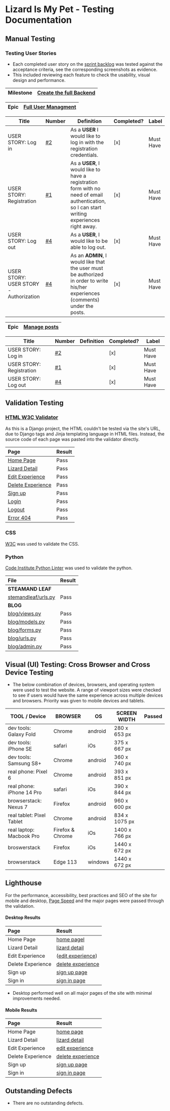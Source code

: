 # Lizard Is My Pet - Testing Documentation

## Manual Testing

### Testing User Stories

- Each completed user story on the [sprint backlog](https://github.com/users/zhannamatuzak/projects/1) was tested against the acceptance criteria, see the corresponding screenshots as evidence.
- This included reviewing each feature to check the usability, visual design and performance.


| Milestone | [Create the full Backend](https://github.com/zhannamatuzak/lizard-my-pet/milestone/1) |
------------|---------------------------------------------------------------------------------------|

| Epic    | [Full User Managment](https://github.com/zhannamatuzak/lizard-my-pet/issues/3)  |
----------|--------------------------------------------------------------------------------|

| Title | Number | Definition | Completed? | Label |
|-------|--------|------------|------------|-------|
| USER STORY: Log in | [#2](https://github.com/zhannamatuzak/lizard-my-pet/issues/2) | As a **USER** I would like to log in with the registration credentials. | [x] | Must Have |
| USER STORY: Registration  | [#1](https://github.com/zhannamatuzak/lizard-my-pet/issues/1) | As a **USER**, I would like to have a registration form with no need of email authentication, so I can start writing experiences right away. | [x] | Must Have |
| USER STORY: Log out | [#4](https://github.com/zhannamatuzak/lizard-my-pet/issues/4) | As a **USER**, I would like to be able to log out. | [x] | Must Have |
| USER STORY: USER STORY - Authorization | [#4](4) | As an **ADMIN**, I would like that the user must be authorized in order to write his/her experiences (comments) under the posts. | [x] | Must Have |

| Epic    | [Manage posts]()  |
----------|-------------------|

| Title | Number | Definition | Completed? | Label |
|-------|--------|------------|------------|-------|
| USER STORY: Log in | [#2]() | | [x] | Must Have |
| USER STORY: Registration  | [#1]() |  | [x] | Must Have |
| USER STORY: Log out | [#4]() |  | [x] | Must Have |


## Validation Testing

### [HTML W3C Validator](https://validator.w3.org/) 
As this is a Django project, the HTML couldn't be tested via the site's URL, due to Django tags and Jinja templating language in HTML files. Instead, the source code of each page was pasted into the validator directly.

| Page | Result |
| :--- | :--- |
| [Home Page](documentation/) | Pass |
| [Lizard Detail](documentation/) | Pass |
| [Edit Experience](documentation/) | Pass |
| [Delete Experience](documentation/) | Pass |
| [Sign up](documentation/)| Pass |
| [Login](documentation/) | Pass |
| [Logout](documentation/) | Pass |
| [Error 404](documentation/) | Pass |

### CSS

[W3C](https://validator.w3.org/) was used to validate the CSS.

### Python

[Code Institute Python Linter](https://pep8ci.herokuapp.com/) was used to validate the python.

| File | Result |
| :--- | :--- |
| **STEAMAND LEAF** |
| [stemandleaf/urls.py](documentation/) | Pass |  
| **BLOG** |
| [blog/views.py](documentation/) | Pass | 
| [blog/models.py](documentation/) | Pass | 
| [blog/forms.py](documentation/) | Pass |
| [blog/urls.py](documentation/) | Pass | 
| [blog/admin.py](documentation/) | Pass | 


## Visual (UI) Testing: Cross Browser and Cross Device Testing

- The below combination of devices, browsers, and operating system were used to test the website. A range of viewport sizes were checked to see if users would have the same experience across multiple devices and browsers. Priority was given to mobile devices and tablets. 

| **TOOL / Device**           | **BROWSER**      | **OS**  | **SCREEN WIDTH** | Passed 
|-----------------------------|------------------|---------|------------------|---------
| dev tools: Galaxy Fold      | Chrome           | android | 280 x 653 px     |
| dev tools: iPhone SE        | safari           | iOs     | 375 x 667 px     |
| dev tools: Samsung S8+      | Chrome           | android | 360 x 740 px     |
| real phone: Pixel 6         | Chrome           | android | 393 x 851 px     |
| real phone: iPhone 14 Pro   | safari           | iOs     | 390 x 844 px     |
| browserstack: Nexus 7       | Firefox          | android | 960 x 600 px     |
| real tablet: Pixel Tablet   | Chrome           | android | 834 x 1075 px    |
| real laptop: Macbook Pro    | Firefox & Chrome | iOs     | 1400 x 766 px    |
| broswerstack                | Firefox          | iOs     | 1440 x 672 px    |
| browserstack                | Edge 113         | windows | 1440 x 672 px    |

## Lighthouse

For the performance, accessibility, best practices and SEO of the site for mobile and desktop, [Page Speed](https://pagespeed.web.dev/) and the major pages were passed through the validation. 

#### Desktop Results

| Page | Result |
| :--- | :--- |
| Home Page | [home pagel](image-2.png) |
| Lizard Detail | [lizard detail](image-1.png) |
| Edit Experience | ([edit experience](image-13.png)) |
| Delete Experience | [delete experience](image-11.png) |
| Sign up |[sign up page](image-8.png) |
| Sign in | [sign in page](image-4.png) |

- Desktop performed well on all major pages of the site with minimal improvements needed.

#### Mobile Results

| Page | Result |
| :--- | :--- |
| Home Page | [home page](image-14.png) |
| Lizard Detail | [lizard detail](image-3.png) |
| Edit Experience | [edit experience](image-12.png) |
| Delete Experience | [delete experience](image-10.png) |
| Sign up | [sign up page](image-7.png) |
| Sign in | [sign in page](image-5.png) |

## Outstanding Defects
- There are no outstanding defects.


